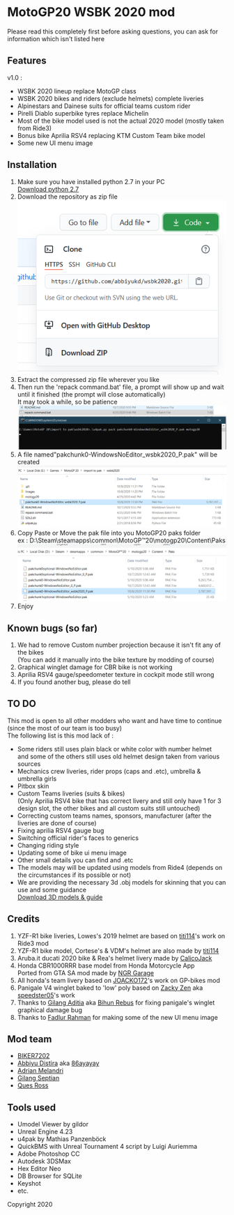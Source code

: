 # MotoGP20 WSBK 2020 mod
Please read this completely first before asking questions, you can ask for information which isn't listed here
## Features
v1.0 :
- WSBK 2020 lineup replace MotoGP class
- WSBK 2020 bikes and riders (exclude helmets) complete liveries
- Alpinestars and Dainese suits for official teams custom rider
- Pirelli Diablo superbike tyres replace Michelin
- Most of the bike model used is not the actual 2020 model (mostly taken from Ride3)
- Bonus bike Aprilia RSV4 replacing KTM Custom Team bike model
- Some new UI menu image

## Installation
1. Make sure you have installed python 2.7 in your PC <br>
[Download python 2.7](https://www.python.org/downloads/release/python-278/)
2. Download the repository as zip file <br>
![alt text](https://github.com/abbiyukd/wsbk2020/blob/master/images/installation/1.png?raw=true)
3. Extract the compressed zip file wherever you like
4. Then run the 'repack command.bat' file, a prompt will show up and wait until it finished (the prompt will close automatically)<br>
It may took a while, so be patience <br>
![alt text](https://github.com/abbiyukd/wsbk2020/blob/master/images/installation/2.png?raw=true)
5. A file named"pakchunk0-WindowsNoEditor_wsbk2020_P.pak" will be created <br>
![alt text](https://github.com/abbiyukd/wsbk2020/blob/master/images/installation/3.png?raw=true)
6. Copy Paste or Move the pak file into you MotoGP20 paks folder <br>
ex : D:\Steam\steamapps\common\MotoGP™20\motogp20\Content\Paks <br>
![alt text](https://github.com/abbiyukd/wsbk2020/blob/master/images/installation/4.png?raw=true)
7. Enjoy

## Known bugs (so far)
1. We had to remove Custom number projection because it isn't fit any of the bikes <br> (You can add it manually into the bike texture by modding of course)
2. Graphical winglet damage for CBR bike is not working
3. Aprilia RSV4 gauge/speedometer texture in cockpit mode still wrong
4. If you found another bug, please do tell

## TO DO
This mod is open to all other modders who want and have time to continue (since the most of our team is too busy) <br>
The following list is this mod lack of :
- Some riders still uses plain black or white color with number helmet <br> and some of the others still uses old helmet design taken from various sources
- Mechanics crew liveries, rider props (caps and .etc), umbrella & umbrella girls
- Pitbox skin
- Custom Teams liveries (suits & bikes) <br> 
(Only Aprilia RSV4 bike that has correct livery and still only have 1 for 3 design slot, the other bikes and all custom suits still untouched)
- Correcting custom teams names, sponsors, manufacturer (after the liveries are done of course)
- Fixing aprilia RSV4 gauge bug 
- Switching official rider's faces to generics
- Changing riding style
- Updating some of bike ui menu image
- Other small details you can find and .etc
- The models may will be updated using models from Ride4 (depends on the circumstances if its possible or not)
- We are providing the necessary 3d .obj models for skinning that you can use and some guidance <br>
[Download 3D models & guide](https://bit.ly/2SArTAE)

## Credits
1. YZF-R1 bike liveries, Lowes's 2019 helmet are based on [titi114](https://www.racedepartment.com/members/titi114.469413/)'s work on Ride3 mod
2. YZF-R1 bike model, Cortese's & VDM's helmet are also made by [titi114](https://www.racedepartment.com/members/titi114.469413/)
2. Aruba.it ducati 2020 bike & Rea's helmet livery made by [CalicoJack](https://www.racedepartment.com/members/calicojack.202545/)
3. Honda CBR1000RRR base model from Honda Motorcycle App <br> Ported from GTA SA mod made by [NGR Garage](https://www.facebook.com/NGRgarage)
4. All honda's team livery based on [JOACKO172](https://forum.piboso.com/index.php?PHPSESSID=re941rstah5oalesqpn9nl2q4v&action=profile;u=2088)'s work on GP-bikes mod
6. Panigale V4 winglet baked to 'low' poly based on [Zacky Zen](https://www.facebook.com/zaky.zen.z) aka [speedster05](https://www.racedepartment.com/members/speedster05.256846/)'s work
7. Thanks to [Gilang Aditia](https://www.racedepartment.com/members/gilangadit7.229626/) aka [Bihun Rebus](https://www.facebook.com/profile.php?id=100008486851979) for fixing panigale's winglet graphical damage bug
8. Thanks to [Fadlur Rahman](https://www.facebook.com/fadlur.rahman.1447) for making some of the new UI menu image

## Mod team
- [BIKER7202](https://www.racedepartment.com/members/biker7202.239451/)
- [Abbiyu Distira](https://www.facebook.com/abbiyu.kirana/) aka [86ayayay](https://www.racedepartment.com/members/86ayayay.251161/)
- [Adrian Melandri](https://www.facebook.com/adrian.fadhil.melandri)
- [Gilang Septian](https://www.facebook.com/Isitbehidthedrum)
- [Ques Ross](https://www.facebook.com/tthe.pangsube)

## Tools used
- Umodel Viewer by gildor
- Unreal Engine 4.23
- u4pak by Mathias Panzenböck
- QuickBMS with Unreal Tournament 4 script by Luigi Auriemma
- Adobe Photoshop CC
- Autodesk 3DSMax
- Hex Editor Neo
- DB Browser for SQLite
- Keyshot
- etc.

Copyright 2020
